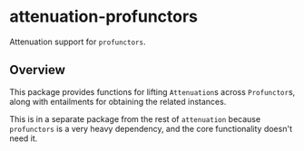 # attenuation-profunctors

Attenuation support for `profunctors`.

## Overview

This package provides functions for lifting `Attenuation`s across
`Profunctor`s, along with entailments for obtaining the related instances.

This is in a separate package from the rest of `attenuation` because
`profunctors` is a very heavy dependency, and the core functionality doesn't
need it.
